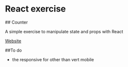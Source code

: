 # React exercise

## Counter

A simple exercise to manipulate state and props with React

[Website](https://react-my-bank-exercise.netlify.app/)

##To do

- the responsive for other than vert mobile
